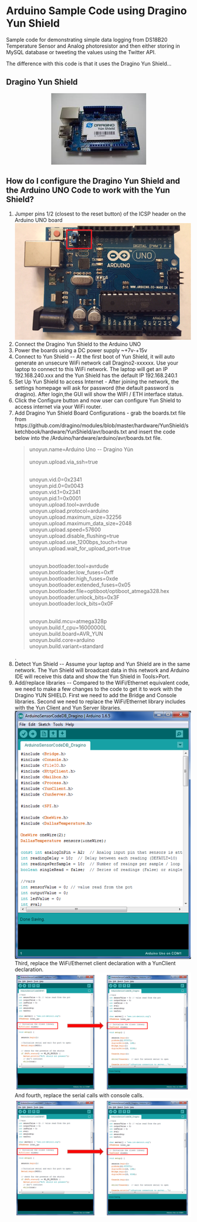 # Arduino Sample Code using Dragino Yun Shield
Sample code for demonstrating simple data logging from DS18B20 Temperature Sensor and Analog photoresistor and then either storing in MySQL database or tweeting the values using the Twitter API.

The difference with this code is that it uses the Dragino Yun Shield...

## Dragino Yun Shield </br>
<p align="center">
	<img src="../Arduino-Images/dragino-yun-shield.png" alt="Dragino Yun Shield">
</p>


## How do I configure the Dragino Yun Shield and the Arduino UNO Code to work with the Yun Shield?
<ol>
	<li>Jumper pins 1/2 (closest to the reset button) of the ICSP header on the Arduino UNO board
		<img src="../Arduino-Images/arduinoUNOR3-header.png" alt="Arduino UNO R3 showing ICSP header"></li>
	<li>Connect the Dragino Yun Shield to the Arduino UNO</li>
	<li>Power the boards using a DC power supply ~+7v-+15v</li>
	<li>Connect to Yun Shield -- At the first boot of Yun Shield, it will auto generate an unsecure WiFi network call Dragino2-xxxxxx. Use your laptop to connect to this WiFi network. The laptop will get an IP 192.168.240.xxx and the Yun Shield has the default IP 192.168.240.1</li>
	<li>Set Up Yun Shield to access Internet - After joining the network, the settings homepage will ask for password (the default password is dragino). After login,the GUI will show the WIFI / ETH interface status.</li>
	<li>Click the Configure button and now user can configure Yun Shield to access internet via your WiFi router.</li>
	<li> Add Dragino Yun Shield Board Configurations - grab the boards.txt file from https://github.com/dragino/modules/blob/master/hardware/YunShield/sketchbook/hardware/YunShield/avr/boards.txt and insert the code below into the <yourpathtoArduino>/Arduino/hardware/arduino/avr/boards.txt file.
		<blockquote>unoyun.name=Arduino Uno -- Dragino Yún</br></br>
 unoyun.upload.via_ssh=true</br></br>

 unoyun.vid.0=0x2341</br>
 unoyun.pid.0=0x0043</br>
 unoyun.vid.1=0x2341</br>
 unoyun.pid.1=0x0001</br>
 unoyun.upload.tool=avrdude</br>
 unoyun.upload.protocol=arduino</br>
 unoyun.upload.maximum_size=32256</br>
 unoyun.upload.maximum_data_size=2048</br>
 unoyun.upload.speed=57600</br>
 unoyun.upload.disable_flushing=true</br>
 unoyun.upload.use_1200bps_touch=true</br>
 unoyun.upload.wait_for_upload_port=true</br></br>

 unoyun.bootloader.tool=avrdude</br>
 unoyun.bootloader.low_fuses=0xff</br>
 unoyun.bootloader.high_fuses=0xde</br>
 unoyun.bootloader.extended_fuses=0x05</br>
 unoyun.bootloader.file=optiboot/optiboot_atmega328.hex</br>
 unoyun.bootloader.unlock_bits=0x3F</br>
 unoyun.bootloader.lock_bits=0x0F</br></br>

 unoyun.build.mcu=atmega328p</br>
 unoyun.build.f_cpu=16000000L</br>
 unoyun.build.board=AVR_YUN</br>
 unoyun.build.core=arduino</br>
 unoyun.build.variant=standard</blockquote></li>.
	<li>Detect Yun Shield -- Assume your laptop and Yun Shield are in the same network. The Yun Shield will broadcast data in this network and Arduino IDE will receive this data and show the Yun Shield in Tools>Port.</li>
	<li>Add/replace libraries -- Compared to the WiFi/Ethernet equivalent code, we need to make a few changes to the code to get it to work with the Dragino YUN SHIELD. First we need to add the Bridge and Console libraries. Second we need to replace the WiFi/Ethernet library includes with the Yun Client and Yun Server libraries.
<img src="../Arduino-Images/dragino-libraries.png" alt="Included libraries..."></li>
Third, replace the WiFi/Ethernet client declaration with a YunClient declaration.
<img src="../Arduino-Images/dragino-change-clients.png" alt="Change client declaration to YunClient"> And fourth, replace the serial calls with console calls.
	<img src="../Arduino-Images/dragino-change-clients.png" alt="Change client declaration to YunClient"></li>
</ol>
